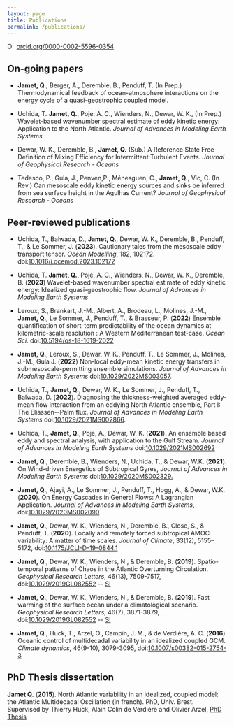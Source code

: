 ```yaml
---
layout: page
title: Publications
permalink: /publications/
---
```


<a href="https://orcid.org/0000-0002-5596-0354" target="orcid.widget" rel="noopener noreferrer" style="vertical-align:top;"><img src="https://orcid.org/sites/default/files/images/orcid_16x16.png" style="width:1em;margin-right:.5em;" alt="ORCID iD icon">orcid.org/0000-0002-5596-0354</a>


## On-going papers
 - **Jamet, Q.**, Berger, A., Deremble, B., Penduff, T. (In Prep.) Thermodynamical feedback of ocean-atmosphere interactions on the energy cycle of a quasi-geostrophic coupled model.

 - Uchida, T. **Jamet, Q.**, Poje, A. C.,  Wienders, N., Dewar, W. K., (In Prep.) Wavelet-based wavenumber spectral estimate of eddy kinetic energy: Application to the North Atlantic. *Journal of Advances in Modeling Earth Systems*

 - Dewar, W. K., Deremble, B., **Jamet, Q.** (Sub.) A Reference State Free Definition of Mixing Efficiency for Intermittent Turbulent Events. *Journal of Geophysical Research - Oceans*

 - Tedesco, P., Gula, J., Penven,P.,  Ménesguen, C., **Jamet, Q.**, Vic, C. (In Rev.) Can mesoscale eddy kinetic energy sources and sinks be inferred from sea surface height in the Agulhas Current? *Journal of Geophysical Research - Oceans*


## Peer-reviewed publications
- Uchida, T., Balwada, D., **Jamet, Q.**, Dewar, W. K., Deremble, B., Penduff, T., & Le Sommer, J. (**2023**). Cautionary tales from the mesoscale eddy transport tensor. *Ocean Modelling*, 182, 102172. doi:[10.1016/j.ocemod.2023.102172](https://doi-org.sid2nomade-2.grenet.fr/10.1016/j.ocemod.2023.102172)

 - Uchida, T. **Jamet, Q.**, Poje, A. C.,  Wienders, N., Dewar, W. K., Deremble, B. (**2023**) Wavelet-based wavenumber spectral estimate of eddy kinetic energy: Idealized quasi-geostrophic flow. *Journal of Advances in Modeling Earth Systems* 

 - Leroux, S., Brankart, J.-M., Albert, A., Brodeau, L., Molines, J.-M., **Jamet, Q.**, Le Sommer, J., Penduff, T., & Brasseur, P. (**2022**) Ensemble quantification of short-term predictability of the ocean dynamics at kilometric-scale resolution : A Western Mediterranean test-case. *Ocean Sci.* doi:[10.5194/os-18-1619-2022](https://doi.org/10.5194/os-18-1619-2022)

 - **Jamet, Q.**, Leroux, S., Dewar, W. K., Penduff, T., Le Sommer, J., Molines, J.-M., Gula J. (**2022**) Non-local eddy-mean kinetic energy transfers in submesoscale-permitting ensemble simulations. *Journal of Advances in Modeling Earth Systems* doi:[10.1029/2022MS003057](https://agupubs.onlinelibrary.wiley.com/doi/10.1029/2022MS003057).

 - Uchida, T., **Jamet, Q.**, Dewar, W. K., Le Sommer, J., Penduff, T., Balwada, D. (**2022**). Diagnosing the thickness-weighted averaged eddy-mean flow interaction from an eddying North Atlantic ensemble, Part I: The Eliassen--Palm flux. *Journal of Advances in Modeling Earth Systems* doi:[10.1029/2021MS002866](https://agupubs.onlinelibrary.wiley.com/doi/10.1029/2021MS002866).

 - Uchida, T., **Jamet, Q.**, Poje, A., Dewar, W. K. (**2021**). An ensemble based eddy and spectral analysis, with application to the Gulf Stream. *Journal of Advances in Modeling Earth Systems* doi:[10.1029/2021MS002692](https://agupubs-onlinelibrary-wiley-com.sid2nomade-2.grenet.fr/doi/10.1029/2021MS002692)

 - **Jamet, Q.**, Deremble, B., Wienders, N., Uchida, T., & Dewar, W.K. (**2021**). On Wind-driven Energetics of Subtropical Gyres, *Journal of Advances in Modeling Earth Systems* doi:[10.1029/2020MS002329.](http://ocean.fsu.edu/~qjamet/share/files/Jamet_etal_JAMES2021.pdf)

 - **Jamet, Q.**, Ajayi, A., Le Sommer, J., Penduff, T., Hogg, A., & Dewar, W.K. (**2020**). On Energy Cascades in General Flows: A Lagrangian Application. *Journal of Advances in Modeling Earth Systems*, doi:[10.1029/2020MS002090](http://ocean.fsu.edu/~qjamet/share/files/Jamet_etal_JAMES2020.pdf)

 - **Jamet, Q.**, Dewar, W. K., Wienders, N., Deremble, B., Close, S., & Penduff, T. (**2020**). Locally and remotely forced subtropical AMOC variability: A matter of time scales. *Journal of Climate*, 33(12), 5155–5172, doi:[10.1175/JCLI-D-19-0844.1](https://journals.ametsoc.org/doi/pdf/10.1175/JCLI-D-19-0844.1)
 
 - **Jamet, Q.**, Dewar, W. K., Wienders, N., & Deremble, B. (**2019**). Spatio-temporal patterns of Chaos in the Atlantic Overturning Circulation. *Geophysical Research Letters*, 46(13), 7509-7517, doi:[10.1029/2019GL082552](http://ocean.fsu.edu/~qjamet/share/files/Jamet_etal_GRL2019b.pdf) -- [SI](http://ocean.fsu.edu/~qjamet/share/files/Jamet_etal_GRL2019b_SI.pdf)

 - **Jamet, Q.**, Dewar, W. K., Wienders, N., & Deremble, B. (**2019**). Fast warming of the surface ocean under a climatological scenario. *Geophysical Research Letters*, 46(7), 3871-3879, doi:[10.1029/2019GL082552](http://ocean.fsu.edu/~qjamet/share/files/Jamet_etal_GRL2019.pdf) -- [SI](http://ocean.fsu.edu/~qjamet/share/files/Jamet_etal_GRL2019_SI.pdf)

 - **Jamet, Q.**, Huck, T., Arzel, O., Campin, J. M., & de Verdière, A. C. (**2016**). Oceanic control of multidecadal variability in an idealized coupled GCM. *Climate dynamics*, 46(9-10), 3079-3095, doi:[10.1007/s00382-015-2754-3](http://ocean.fsu.edu/~qjamet/share/files/Jamet_etal_CD2015.pdf)

## PhD Thesis dissertation
**Jamet Q.**  (**2015**). North Atlantic variability in an idealized, coupled model: the Atlantic Multidecadal Oscillation  (in french). PhD, Univ. Brest. Supervised by Thierry Huck, Alain Colin de Verdière and Olivier Arzel, [PhD Thesis](http://ocean.fsu.edu/~qjamet/share/files/These_JametQ_Final.pdf)

